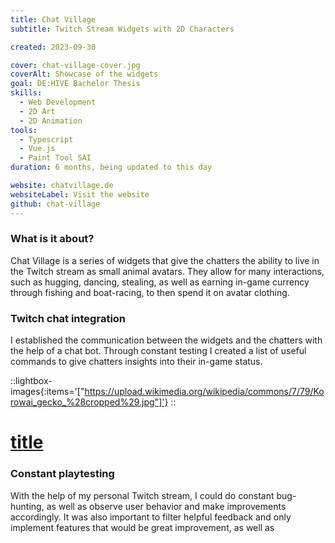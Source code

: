 ```yaml
---
title: Chat Village
subtitle: Twitch Stream Widgets with 2D Characters

created: 2023-09-30

cover: chat-village-cover.jpg
coverAlt: Showcase of the widgets
goal: DE:HIVE Bachelor Thesis
skills:
  - Web Development
  - 2D Art
  - 2D Animation
tools:
  - Typescript
  - Vue.js
  - Paint Tool SAI
duration: 6 months, being updated to this day

website: chatvillage.de
websiteLabel: Visit the website
github: chat-village
---
```


### What is it about?

Chat Village is a series of widgets that give the chatters the ability to live in the Twitch stream as small animal avatars. They allow for many interactions, such as hugging, dancing, stealing, as well as earning in-game currency through fishing and boat-racing, to then spend it on avatar clothing.

### Twitch chat integration

I established the communication between the widgets and the chatters with the help of a chat bot. Through constant testing I created a list of useful commands to give chatters insights into their in-game status.

::lightbox-images{:items='["https://upload.wikimedia.org/wikipedia/commons/7/79/Korowai_gecko_%28cropped%29.jpg"]'}
::

# [title](https://www.example.com)

### Constant playtesting

With the help of my personal Twitch stream, I could do constant bug-hunting, as well as observe user behavior and make improvements accordingly. It was also important to filter helpful feedback and only implement features that would be great improvement, as well as  